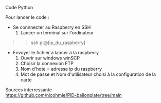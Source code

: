 Code Python

Pour lancer le code : 
- Se connnecter au Raspberry en SSH
  1. Lancer un terminal sur l'ordinateur
>> ssh pi@[ip_du_raspberry]
- Envoyer le fichier à lancer à la raspberry
  1. Ouvrir sur windows winSCP
  2. Choisir la connexion FTP
  3. Nom d'hote = adresse ip du raspberry
  4. Mot de passe et Nom d'utilisateur choisi à la configuration de la carte 

Sources interressante   
https://github.com/nicohmje/PID-ballonplate/tree/main   
